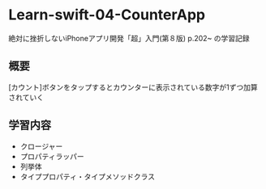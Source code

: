 # Learn-swift-04-CounterApp
絶対に挫折しないiPhoneアプリ開発「超」入門(第８版) p.202~ の学習記録

## 概要
[カウント]ボタンをタップするとカウンターに表示されている数字が1ずつ加算されていく

## 学習内容
- クロージャー
- プロパティラッパー
- 列挙体
- タイププロパティ・タイプメソッドクラス
